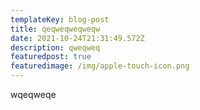 ```yaml
---
templateKey: blog-post
title: qeqweqweqweqw
date: 2021-10-24T21:31:49.572Z
description: qweqweq
featuredpost: true
featuredimage: /img/apple-touch-icon.png
---
```

wqeqweqe